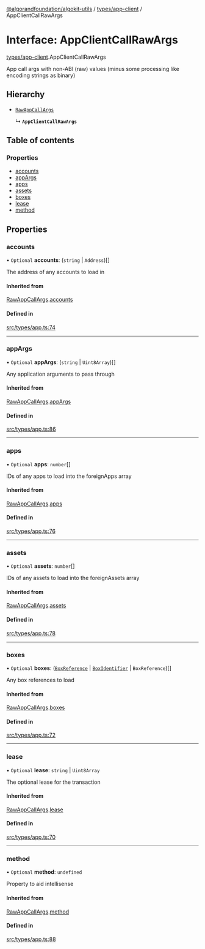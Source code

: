 [@algorandfoundation/algokit-utils](../README.md) / [types/app-client](../modules/types_app_client.md) / AppClientCallRawArgs

# Interface: AppClientCallRawArgs

[types/app-client](../modules/types_app_client.md).AppClientCallRawArgs

App call args with non-ABI (raw) values (minus some processing like encoding strings as binary)

## Hierarchy

- [`RawAppCallArgs`](types_app.RawAppCallArgs.md)

  ↳ **`AppClientCallRawArgs`**

## Table of contents

### Properties

- [accounts](types_app_client.AppClientCallRawArgs.md#accounts)
- [appArgs](types_app_client.AppClientCallRawArgs.md#appargs)
- [apps](types_app_client.AppClientCallRawArgs.md#apps)
- [assets](types_app_client.AppClientCallRawArgs.md#assets)
- [boxes](types_app_client.AppClientCallRawArgs.md#boxes)
- [lease](types_app_client.AppClientCallRawArgs.md#lease)
- [method](types_app_client.AppClientCallRawArgs.md#method)

## Properties

### accounts

• `Optional` **accounts**: (`string` \| `Address`)[]

The address of any accounts to load in

#### Inherited from

[RawAppCallArgs](types_app.RawAppCallArgs.md).[accounts](types_app.RawAppCallArgs.md#accounts)

#### Defined in

[src/types/app.ts:74](https://github.com/algorandfoundation/algokit-utils-ts/blob/main/src/types/app.ts#L74)

___

### appArgs

• `Optional` **appArgs**: (`string` \| `Uint8Array`)[]

Any application arguments to pass through

#### Inherited from

[RawAppCallArgs](types_app.RawAppCallArgs.md).[appArgs](types_app.RawAppCallArgs.md#appargs)

#### Defined in

[src/types/app.ts:86](https://github.com/algorandfoundation/algokit-utils-ts/blob/main/src/types/app.ts#L86)

___

### apps

• `Optional` **apps**: `number`[]

IDs of any apps to load into the foreignApps array

#### Inherited from

[RawAppCallArgs](types_app.RawAppCallArgs.md).[apps](types_app.RawAppCallArgs.md#apps)

#### Defined in

[src/types/app.ts:76](https://github.com/algorandfoundation/algokit-utils-ts/blob/main/src/types/app.ts#L76)

___

### assets

• `Optional` **assets**: `number`[]

IDs of any assets to load into the foreignAssets array

#### Inherited from

[RawAppCallArgs](types_app.RawAppCallArgs.md).[assets](types_app.RawAppCallArgs.md#assets)

#### Defined in

[src/types/app.ts:78](https://github.com/algorandfoundation/algokit-utils-ts/blob/main/src/types/app.ts#L78)

___

### boxes

• `Optional` **boxes**: ([`BoxReference`](types_app.BoxReference.md) \| [`BoxIdentifier`](../modules/types_app.md#boxidentifier) \| `BoxReference`)[]

Any box references to load

#### Inherited from

[RawAppCallArgs](types_app.RawAppCallArgs.md).[boxes](types_app.RawAppCallArgs.md#boxes)

#### Defined in

[src/types/app.ts:72](https://github.com/algorandfoundation/algokit-utils-ts/blob/main/src/types/app.ts#L72)

___

### lease

• `Optional` **lease**: `string` \| `Uint8Array`

The optional lease for the transaction

#### Inherited from

[RawAppCallArgs](types_app.RawAppCallArgs.md).[lease](types_app.RawAppCallArgs.md#lease)

#### Defined in

[src/types/app.ts:70](https://github.com/algorandfoundation/algokit-utils-ts/blob/main/src/types/app.ts#L70)

___

### method

• `Optional` **method**: `undefined`

Property to aid intellisense

#### Inherited from

[RawAppCallArgs](types_app.RawAppCallArgs.md).[method](types_app.RawAppCallArgs.md#method)

#### Defined in

[src/types/app.ts:88](https://github.com/algorandfoundation/algokit-utils-ts/blob/main/src/types/app.ts#L88)
